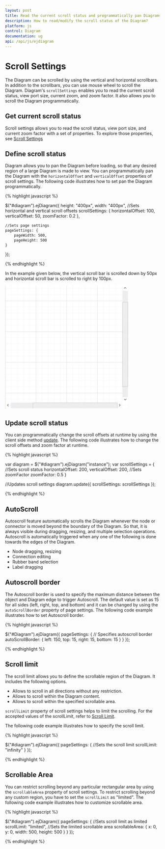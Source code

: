 ```yaml
---
layout: post
title: Read the current scroll status and programmatically pan Diagrams
description: How to read/modify the scroll status of the Diagram?
platform: js
control: Diagram
documentation: ug
api: /api/js/ejdiagram
---
```


# Scroll Settings
The Diagram can be scrolled by using the vertical and horizontal scrollbars. In addition to the scrollbars, you can use mouse wheel to scroll the Diagram. 
Diagram's `scrollSettings` enables you to read the current scroll status, view port size, current zoom, and zoom factor. It also allows you to scroll the Diagram programmatically. 

## Get current scroll status

Scroll settings allows you to read the scroll status, view port size, and current zoom factor with a set of properties. To explore those properties, see [Scroll Settings](/api/js/ejdiagram#members:scrollsettings "Scroll Settings")

## Define scroll status
Diagram allows you to pan the Diagram before loading, so that any desired region of a large Diagram is made to view. You can programmatically pan the Diagram with the `horizontalOffset` and `verticalOffset` properties of scroll settings. The following code illustrates how to set pan the Diagram programmatically.

{% highlight javascript %}

$("#diagram").ejDiagram({
	height: "400px",
	width: "400px",
	//Sets horizontal and vertical scroll offsets
	scrollSettings: {
		horizontalOffset: 100,
		verticalOffset: 50,
		zoomFactor: 0.2
	},

	//Sets page settings
	pageSettings: {
		pageWidth: 500,
		pageHeight: 500
	}
});

{% endhighlight %}

In the example given below, the vertical scroll bar is scrolled down by 50px and horizontal scroll bar is scrolled to right by 100px. 

![](/js/Diagram/Scroll-Settings_images/Scroll-Settings_img1.png)

## Update scroll status

You can programmatically change the scroll offsets at runtime by using the client side method [update](/api/js/ejdiagram#methods:update "update"). The following code illustrates how to change the scroll offsets and zoom factor at runtime.

{% highlight javascript %}

var diagram = $("#diagram").ejDiagram("instance");
var scrollSettings = {
	//Sets scroll status
	horizontalOffset: 200,
	verticalOffset: 200,
	//Sets zoomFactor
	zoomFactor: 0.5
}

//Updates scroll settings
diagram.update({ scrollSettings: scrollSettings });

{% endhighlight %}

## AutoScroll 

Autoscroll feature automatically scrolls the Diagram whenever the node or connector is moved beyond the boundary of the Diagram. So that, it is always visible during dragging, resizing, and multiple selection operations. Autoscroll is automatically triggered when any one of the following is done towards the edges of the Diagram.

* Node dragging, resizing 
* Connection editing
* Rubber band selection
* Label dragging

## Autoscroll border

The Autoscroll border is used to specify the maximum distance between the object and Diagram edge to trigger Autoscroll. The default value is set as 15 for all sides (left, right, top, and bottom) and it can be changed by using the `autoScrollBorder` property of page settings. The following code example illustrates how to set Autoscroll border. 

{% highlight javascript %}

$("#Diagram").ejDiagram({
	pageSettings: {
		// Specifies autoscroll border
		autoScrollBorder: { left: 150, top: 15, right: 15, bottom: 15 }
	}
});

{% endhighlight %}

## Scroll limit

The scroll limit allows you to define the scrollable region of the Diagram. It includes the following options.

* Allows to scroll in all directions without any restriction.
* Allows to scroll within the Diagram content.
* Allows to scroll within the specified scrollable area.

`scrollLimit` property of scroll settings helps to limit the scrolling. For the accepted values of the scrollLimit, refer to [Scroll Limit](/api/js/ejdiagram#scroll-limit "Scroll Limit").

The following code example illustrates how to specify the scroll limit.

{% highlight javascript %}

$("#diagram").ejDiagram({
	pageSettings: {
	//Sets the scroll limit
	scrollLimit: "infinity"
	}
});

{% endhighlight %}

## Scrollable Area

You can restrict scrolling beyond any particular rectangular area by using the `scrollableArea` property of scroll settings. To restrict scrolling beyond any custom region, you have to set the `scrollLimit` as "limited". The following code example illustrates how to customize scrollable area.

{% highlight javascript %}

$("#diagram").ejDiagram({
	pageSettings: {
		//Sets scroll limit as limited
		scrollLimit: "limited",
		//Sets the limited scrollable area
		scrollableArea: {
			x: 0,
			y: 0,
			width: 500,
			height: 500
		}
	}
});

{% endhighlight %}
